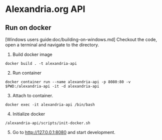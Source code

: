 # Alexandria.org API

## Run on docker
[Windows users guide:doc/building-on-windows.md]
Checkout the code, open a terminal and navigate to the directory.
1. Build docker image
```
docker build . -t alexandria-api
```
2. Run container
```
docker container run --name alexandria-api -p 8080:80 -v $PWD:/alexandria-api -it -d alexandria-api
```
3. Attach to container.
```
docker exec -it alexandria-api /bin/bash
```
4. Initialize docker
```
/alexandria-api/scripts/init-docker.sh
```
5. Go to http://127.0.0.1:8080 and start development.
